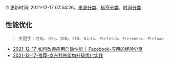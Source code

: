 :alarm_clock: 更新时间: 2021-12-17 07:54:26。[来源分类](../README.md)、[标签分类](../TAGS.md)、[时间分类](../TIMELINE.md)

## 性能优化


> 关键字：`性能`、`优化`、`加载`、`SEO`、`Hints`、`Prefetch`、`Prerender`、`Preload`



- [2021-12-17-如何改善应用启动性能-|-Facebook-应用的经验分享](https://toutiao.io/k/6a8p2dc) 
- [2021-12-17-推荐-京东秒杀架构升级优化实践](https://toutiao.io/k/4cxy94p) 